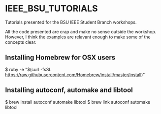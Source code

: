 # IEEE_BSU_TUTORIALS

Tutorials presented for the BSU IEEE Student Branch workshops.

All the code presented are crap and make no sense outside the workshop. However, I think the examples are relavant enough to
make some of the concepts clear.

## Installing Homebrew for OSX users

$ ruby -e "$(curl -fsSL https://raw.githubusercontent.com/Homebrew/install/master/install)"

## Installing autoconf, automake and libtool

$ brew install autoconf automake libtool
$ brew link autoconf automake libtool

